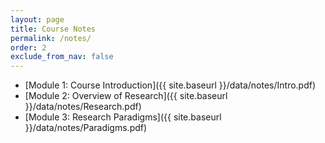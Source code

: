 ```yaml
---
layout: page
title: Course Notes 
permalink: /notes/
order: 2
exclude_from_nav: false
---
```


* [Module 1: Course Introduction]({{ site.baseurl }}/data/notes/Intro.pdf)
* [Module 2: Overview of Research]({{ site.baseurl }}/data/notes/Research.pdf)
* [Module 3: Research Paradigms]({{ site.baseurl }}/data/notes/Paradigms.pdf)

